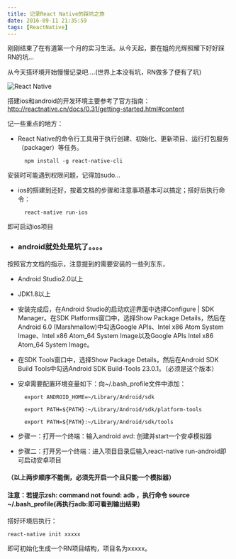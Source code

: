 ```yaml
---
title: 记录React Native的踩坑之旅
date: 2016-09-11 21:35:59
tags: [ReactNative]
---
```


刚刚结束了在有道第一个月的实习生活。从今天起，要在姐的光辉照耀下好好踩RN的坑...

从今天搭环境开始慢慢记录吧....(世界上本没有坑，RN做多了便有了坑)

![React Native](http://static.open-open.com/lib/uploadImg/20160412/20160412193341_428.png)

<!--more-->

搭建ios和android的开发环境主要参考了官方指南：http://reactnative.cn/docs/0.31/getting-started.html#content

记一些重点的地方：

- React Native的命令行工具用于执行创建、初始化、更新项目、运行打包服务（packager）等任务。

		npm install -g react-native-cli
		
安装时可能遇到权限问题，记得加sudo...

- ios的搭建到还好，按着文档的步骤和注意事项基本可以搞定；搭好后执行命令：

		react-native run-ios 
即可启动ios项目

- ### android就处处是坑了。。。。

按照官方文档的指示，注意提到的需要安装的一些列东东，
- Android Studio2.0以上
- JDK1.8以上
- 安装完成后，在Android Studio的启动欢迎界面中选择Configure | SDK Manager。在SDK Platforms窗口中，选择Show Package Details，然后在Android 6.0 (Marshmallow)中勾选Google APIs、Intel x86 Atom System Image、Intel x86 Atom_64 System Image以及Google APIs Intel x86 Atom_64 System Image。
- 在SDK Tools窗口中，选择Show Package Details，然后在Android SDK Build Tools中勾选Android SDK Build-Tools 23.0.1。（必须是这个版本）

- 安卓需要配置环境变量如下：向~/.bash_profile文件中添加：

		export ANDROID_HOME=~/Library/Android/sdk
	
		export PATH=${PATH}:~/Library/Android/sdk/platform-tools
	
		export PATH=${PATH}:~/Library/Android/sdk/tools
 
- 步骤一：打开一个终端：输入android avd: 创建并start一个安卓模拟器
- 步骤二：打开另一个终端：进入项目目录后输入react-native run-android即可启动安卓项目

#### （以上两步顺序不能倒，必须先开启一个且只能一个模拟器）
 
#### 注意：若提示zsh: command not found: adb ，执行命令 source ~/.bash_profile(再执行adb:即可看到输出结果)

搭好环境后执行：

	react-native init xxxxx
即可初始化生成一个RN项目结构，项目名为xxxxx。

